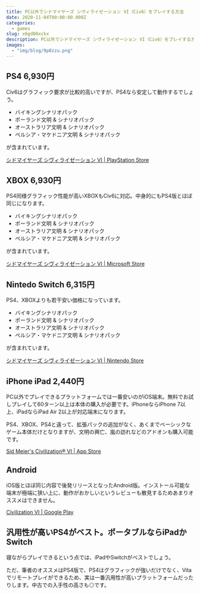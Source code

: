 ```yaml
---
title: PC以外でシドマイヤーズ シヴィライゼーション VI（Civ6）をプレイする方法
date: 2020-11-04T00:00:00.000Z
categories:
  - games
slug: x6gd00xckx
description: PC以外でシドマイヤーズ シヴィライゼーション VI（Civ6）をプレイする方法をまとめました。どのプラットフォームがベストなのか比較も。
images:
  - "img/blog/9p8zzu.png"
---
```


## PS4 6,930円

Civ6はグラフィック要求が比較的高いですが、PS4なら安定して動作するでしょう。

- バイキングシナリオパック
- ポーランド文明 & シナリオパック
- オーストラリア文明 & シナリオパック
- ペルシア・マケドニア文明 & シナリオパック

が含まれています。

[シドマイヤーズ シヴィライゼーション VI | PlayStation Store](https://store.playstation.com/ja-jp/product/UP1001-CUSA15322_00-JPPS400000000001)

## XBOX 6,930円

PS4同様グラフィック性能が高いXBOXもCiv6に対応。中身的にもPS4版とほぼ同じになります。

- バイキングシナリオパック
- ポーランド文明 & シナリオパック
- オーストラリア文明 & シナリオパック
- ペルシア・マケドニア文明 & シナリオパック

が含まれています。

[シドマイヤーズ シヴィライゼーション VI | Microsoft Store](https://www.microsoft.com/ja-jp/p/sid-meiers-civilization-vi/9n4rsg99kv1x?activetab=pivot:overviewtab)

## Nintedo Switch 6,315円

PS4、XBOXよりも若干安い価格になっています。

- バイキングシナリオパック
- ポーランド文明 & シナリオパック
- オーストラリア文明 & シナリオパック
- ペルシア・マケドニア文明 & シナリオパック

が含まれています。

[シドマイヤーズ シヴィライゼーション VI | Nintendo Store](https://store-jp.nintendo.com/list/software/70010000014596.html)

## iPhone iPad 2,440円

PC以外でプレイできるプラットフォームでは一番安いのがiOS端末。無料でお試しプレイして60ターン以上は本体の購入が必要です。iPhoneならiPhone 7以上、iPadならiPad Air 2以上が対応端末になります。

PS4、XBOX、PS4と違って、拡張パックの追加がなく、あくまでベーシックなゲーム本体だけとなりますが、文明の興亡、嵐の訪れなどのアドオンも購入可能です。

[Sid Meier's Civilization® VI | App Store](https://apps.apple.com/jp/app/sid-meiers-civilization-vi/id1235863443)

## Android

iOS版とほぼ同じ内容で後発リリースとなったAndroid版。インストール可能な端末が極端に狭い上に、動作がおかしいというレビューも散見するためあまりオススメはできません。

[Civilization VI | Google Play](https://play.google.com/store/apps/details?id=com.aspyr.civvi)

## 汎用性が高いPS4がベスト。ポータブルならiPadかSwitch

寝ながらプレイできるという点では、iPadやSwitchがベストでしょう。

ただ、筆者のオススメはPS4版で、PS4はグラフィックが強いだけでなく、Vitaでリモートプレイができるため、実は一番汎用性が高いプラットフォームだったりします。中古での入手性の高さも◎です。
